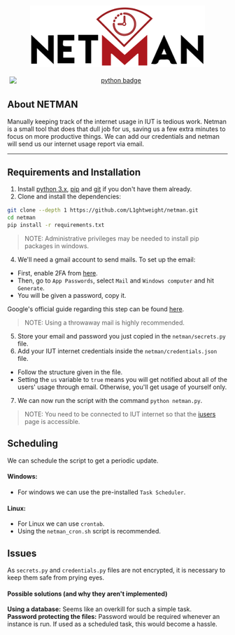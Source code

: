
<p align="center">
    <a href="" target="_blank"><img src="assets/netman-logo-2-cropped-reduced.png" width="400"></a>
</p>
<p align="center">
    <a href=""><img src="https://img.shields.io/badge/python-3670A0?style=for-the-badge&logo=python&logoColor=ffdd54" alt="python badge" style="display:block;padding:5px"></a>
    
</p>


## About NETMAN
Manually keeping track of the internet usage in IUT is tedious work. Netman is a small tool that does that dull job for us, saving us a few extra minutes to focus on more productive things.
We can add our credentials and netman will send us our internet usage report via email.

---
##  Requirements and Installation
1. Install [python 3.x](https://www.python.org/downloads/), [pip](https://pip.pypa.io/en/stable/installation/) and [git](https://git-scm.com/downloads) if you don't have them already.
2. Clone and install the dependencies:
```bash
git clone --depth 1 https://github.com/L1ghtweight/netman.git
cd netman
pip install -r requirements.txt
```
>NOTE: Administrative privileges may be needed to install pip packages in windows.
4. We'll need a gmail account to send mails. To set up the email:
* First, enable 2FA from [here](https://myaccount.google.com/security).
* Then, go to `App Passwords`, select `Mail` and `Windows computer` and hit `Generate`.
* You will be given a password, copy it.

Google's official guide regarding this step can be found [here](https://support.google.com/accounts/answer/185833?hl=en).
>NOTE: Using a throwaway mail is highly recommended.
5. Store your email and password you just copied in the `netman/secrets.py` file.
6. Add your IUT internet credentials inside the `netman/credentials.json` file.
* Follow the structure given in the file.
* Setting the `us` variable to `true` means you will get notified about all of the users' usage through email. Otherwise, you'll get usage of yourself only.
7. We can now run the script with the command `python netman.py`.
>NOTE: You need to be connected to IUT internet so that the [iusers](http://10.220.20.12/index.php/home/login) page is accessible.

## Scheduling
We can schedule the script to get a periodic update.
#### Windows:
* For windows we can use the pre-installed `Task Scheduler`. 

#### Linux:
* For Linux we can use `crontab`.
* Using the `netman_cron.sh` script is recommended.

## Issues
As `secrets.py` and `credentials.py` files are not encrypted, it is necessary to keep them safe from prying eyes.
#### Possible solutions (and why they aren't implemented)
**Using a database:** Seems like an overkill for such a simple task. <br>
**Password protecting the files:** Password would be required whenever an instance is run. If used as a scheduled task, this would become a hassle.
